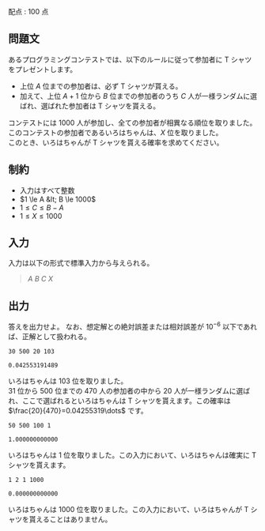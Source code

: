 配点 : $100$ 点

## 問題文

あるプログラミングコンテストでは、以下のルールに従って参加者に T シャツをプレゼントします。

- 上位 $A$ 位までの参加者は、必ず T シャツが貰える。
- 加えて、上位 $A+1$ 位から $B$ 位までの参加者のうち $C$ 人が一様ランダムに選ばれ、選ばれた参加者は T シャツを貰える。

コンテストには $1000$ 人が参加し、全ての参加者が相異なる順位を取りました。<br>
このコンテストの参加者であるいろはちゃんは、$X$ 位を取りました。<br>
このとき、いろはちゃんが T シャツを貰える確率を求めてください。

## 制約

- 入力はすべて整数
- $1 \le A &lt; B \le 1000$
- $1 \le C \le B-A$
- $1 \le X \le 1000$

## 入力

入力は以下の形式で標準入力から与えられる。

> $A$ $B$ $C$ $X$

## 出力

答えを出力せよ。
なお、想定解との絶対誤差または相対誤差が $10^{ - 6}$ 以下であれば、正解として扱われる。

```input1
30 500 20 103
```

```output1
0.042553191489
```

いろはちゃんは $103$ 位を取りました。<br>
$31$ 位から $500$ 位までの $470$ 人の参加者の中から $20$ 人が一様ランダムに選ばれ、ここで選ばれるといろはちゃんは T シャツを貰えます。この確率は $\frac{20}{470}=0.04255319\dots$ です。

```input2
50 500 100 1
```

```output2
1.000000000000
```

いろはちゃんは $1$ 位を取りました。この入力において、いろはちゃんは確実に T シャツを貰えます。

```input3
1 2 1 1000
```

```output3
0.000000000000
```

いろはちゃんは $1000$ 位を取りました。この入力において、いろはちゃんが T シャツを貰えることはありません。